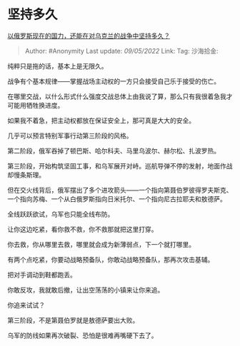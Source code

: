# 坚持多久
[以俄罗斯现在的国力，还能在对乌克兰的战争中坚持多久？](https://www.zhihu.com/question/526458825/answer/2476227459)

> Author: #Anonymity
> Last update: *09/05/2022*
> Link:
> Tag:
> 沙海拾金:

纯粹只是拖的话，基本上是无限久。

战争有个基本规律——掌握战场主动权的一方只会接受自己乐于接受的伤亡。

在哪里交战，以什么形式什么强度交战总体上由我说了算，那么只有我很着急我才可能用牺牲换进度。

如果我不着急，把主动权都放在保证安全上，那可真是大大的安全。

几乎可以预言特别军事行动第三阶段的风格。

第二阶段，俄军吞掉了顿巴斯、哈尔科夫、马里乌波尔、赫尔松、扎波罗热。

第三阶段，开始构筑坚固工事，和乌军展开对峙。巡航导弹不停的发射，地面作战却慢条斯理。

但在交火线背后，俄军摆出了多个进攻箭头——一个指向第聂伯罗彼得罗夫斯克、一个指向苏梅、一个从白俄罗斯指向日米托尔、一个指向尼古拉耶夫和敖德萨。

全线跃跃欲试，乌军也只能全线布防。

让你这边吃紧，看你救不救，你不救那就把这里打穿。

你去救，你从哪里去救，哪里就会成为新薄弱点，下一个就打哪里。

有两个点吃紧，你要动战略预备队，你敢动战略预备队，那再次攻击基辅。

把对手调动到鞋都跑丢。

你敢反攻，我就敢后撤，让出空荡荡的小镇来让你来追。

你追来试试？

第三阶段，不是第聂伯罗就是敖德萨要出大败。

乌军的防线如果再次破裂、恐怕是很难再嘴硬下去了。
